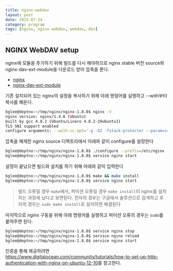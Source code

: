 ```yaml
---
title: nginx-webdav
layout: post
date: 2015-07-24
category: program
tags: [nginx, nginx webdav, webdav, dav]
---
```


## NGINX WebDAV setup

nginx에 모듈을 추가하기 위해 빌드를 다시 해야하므로 nginx stable 버전 source와 nginx-dav-ext-module을 다운로드 받아 압축을 푼다.

* [nginx](http://nginx.org/)
* [nginx-dav-ext-module](https://github.com/arut/nginx-dav-ext-module/)

기존 설치되어 있는 nginx의 설정을 복사하기 위해 아래 명령어를 실행하고 --with부터 복사를 해둔다.

``` bash
bglee@deptno:~/tmp/nginx/nginx-1.8.0$ nginx -V
nginx version: nginx/1.4.6 (Ubuntu)
built by gcc 4.8.2 (Ubuntu/Linaro 4.8.2-19ubuntu1)
TLS SNI support enabled
configure arguments: --with-cc-opt='-g -O2 -fstack-protector --param=ssp-buffer-size=4 -Wformat -Werror=format-security -D_FORTIFY_SOURCE=2' --with-ld-opt='-Wl,-Bsymbolic-functions -Wl,-z,relro' --prefix=/usr/share/nginx --conf-path=/etc/nginx/nginx.conf --http-log-path=/var/log/nginx/access.log --error-log-path=/var/log/nginx/error.log --lock-path=/var/lock/nginx.lock --pid-path=/run/nginx.pid --http-client-body-temp-path=/var/lib/nginx/body --http-fastcgi-temp-path=/var/lib/nginx/fastcgi --http-proxy-temp-path=/var/lib/nginx/proxy --http-scgi-temp-path=/var/lib/nginx/scgi --http-uwsgi-temp-path=/var/lib/nginx/uwsgi --with-debug --with-pcre-jit --with-ipv6 --with-http_ssl_module --with-http_stub_status_module --with-http_realip_module --with-http_addition_module --with-http_dav_module --with-http_geoip_module --with-http_gzip_static_module --with-http_image_filter_module --with-http_spdy_module --with-http_sub_module --with-http_xslt_module --with-mail --with-mail_ssl_module
```

압축을 해제한 nginx source 디렉토리에서 아래와 같이 configure를 설정한다

``` bash
bglee@deptno:~/tmp/nginx/nginx-1.8.0$ ./configure --prefix=/etc/nginx --conf-path=/etc/nginx/nginx.conf --sbin-path=/usr/sbin/nginx --pid-path=/var/run/nginx.pid --lock-path=/var/lock/nginx.lock --user=http --group=http --http-log-path=/var/log/nginx/access.log --error-log-path=/var/log/nginx/error.log --http-client-body-temp-path=/var/lib/nginx/client-body --http-proxy-temp-path=/var/lib/nginx/proxy --http-fastcgi-temp-path=/var/lib/nginx/fastcgi --http-scgi-temp-path=/var/lib/nginx/scgi --http-uwsgi-temp-path=/var/lib/nginx/uwsgi --with-imap --with-imap_ssl_module --with-ipv6 --with-pcre-jit --with-file-aio --with-http_dav_module --add-module=/home/bglee/tmp/nginx/nginx-dav-ext-module-master --with-http_geoip_module --with-http_gunzip_module --with-http_gzip_static_module --with-http_realip_module --with-http_spdy_module --with-http_ssl_module --with-http_stub_status_module
bglee@deptno:~/tmp/nginx/nginx-1.8.0$ service nginx start
```

설정이 끝났으면 빌드와 설치를 하기 위해 아래와 같이 입력한다

``` bash
bglee@deptno:~/tmp/nginx/nginx-1.8.0$ make && make install
bglee@deptno:~/tmp/nginx/nginx-1.8.0$ service nginx start
```

>빌드 오류일 경우 `make`에서, 퍼미션 오류일 경우 `make install`이 nginx를 설치하는 과정에 났다고 보면된다.
전자의 경우는 구글에서 솔루션으르 검색하고 후자의 경우는 `sudo make install`로 설치하면 해결된다

마지막으로 nginx 구동을 위해 아래 명령어를 실행하고 퍼미션 오류의 경우는 `sudo`를 붙여주면 된다.

``` bash
bglee@deptno:~/tmp/nginx/nginx-1.8.0$ service nginx stop
bglee@deptno:~/tmp/nginx/nginx-1.8.0$ service nginx reload
bglee@deptno:~/tmp/nginx/nginx-1.8.0$ service nginx start
```

인증을 통해 제공하려면 <https://www.digitalocean.com/community/tutorials/how-to-set-up-http-authentication-with-nginx-on-ubuntu-12-10>를 참고한다.
